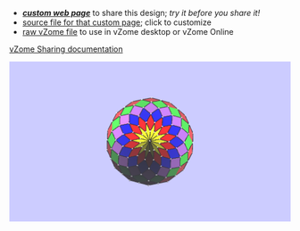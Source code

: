 
 - [***custom web page***][post] to share this design; *try it before you share it!*
 - [source file for that custom page][source]; click to customize
 - [raw vZome file][raw] to use in vZome desktop or vZome Online

[vZome Sharing documentation](https://vzome.github.io/vzome/sharing.html#how-it-works)

![Image](<14-gon-Rosette-JK-3D-JH.png>)


[post]: <https://ThynStyx.github.io/vzome-sharing/2022/01/15/14-gon-Rosette-JK-3D-JH-13-59-06.html>
[source]: <https://github.com/ThynStyx/vzome-sharing/edit/main/_posts/2022-01-15-14-gon-Rosette-JK-3D-JH-13-59-06.md>
[raw]: <https://raw.githubusercontent.com/ThynStyx/vzome-sharing/main/2022/01/15/13-59-06-14-gon-Rosette-JK-3D-JH/14-gon-Rosette-JK-3D-JH.vZome>
